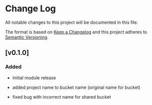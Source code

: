 # Change Log

All notable changes to this project will be documented in this file.

The format is based on [Keep a Changelog](http://keepachangelog.com/) and this
project adheres to [Semantic Versioning](http://semver.org/).

## [v0.1.0]
### Added
- Initial module release

- added project name to bucket name (original name for bucket)
- fixed bug with incorrect name for shared bucket